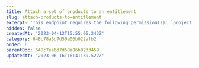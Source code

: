 ```yaml
---
title: Attach a set of products to an entitlement
slug: attach-products-to-entitlement
excerpt: 'This endpoint requires the following permission(s): `project_configuration:entitlements:read_write`.'
hidden: false
createdAt: '2023-04-12T15:55:05.243Z'
category: 648c78a5d7d50a06b022afb2
order: 6
parentDoc: 648c7ee6d7d50a06b0233459
updatedAt: '2023-06-16T16:41:39.522Z'
---
```


